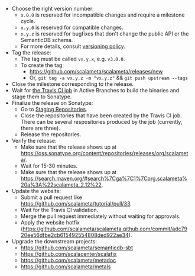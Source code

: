 * Choose the right version number:
  * `x.0.0` is reserved for incompatible changes and require a milestone cycle.
  * `x.y.0` is reserved for compatible changes.
  * `x.y.z` is reserved for bugfixes that don't change the public API or the SemanticDB schema.
  * For more details, consult [versioning policy](VERSIONING.md).
* Tag the release:
  * The tag must be called `vx.y.x`, e.g. `v3.0.0`.
  * To create the tag:
    * https://github.com/scalameta/scalameta/releases/new
    * Or, `git tag -a vx.y.z -m "vx.y.z"` && `git push upstream --tags`
* Close the milestone corresponding to the release.
* Wait for [the Travis CI job](https://travis-ci.org/scalameta/scalameta/branches)
   in Active Branches to build the binaries and stage them to Sonatype.
* Finalize the release on Sonatype:
  * Go to [Staging Repositories](https://oss.sonatype.org/#stagingRepositories).
  * Close the repositories that have been created by the Travis CI job.
    There can be several respositories produced by the job (currently, there are three).
  * Release the repositories.
* Verify the release:
  * Make sure that the release shows up at https://oss.sonatype.org/content/repositories/releases/org/scalameta/.
  * Wait for 15-30 minutes.
  * Make sure that the release shows up at https://search.maven.org/#search%7Cga%7C1%7Corg.scalameta%20a%3A%22scalameta_2.12%22.
* Update the website:
  * Submit a pull request like https://github.com/scalameta/tutorial/pull/33.
  * Wait for the Travis CI validation.
  * Merge the pull request immediately without waiting for approvals.
  * Apply the website hotfix (https://github.com/scalameta/scalameta.github.com/commit/adc7920ee56dfbe2cb615492554808ded922ae34).
* Upgrade the downstream projects:
  * https://github.com/scalameta/semanticdb-sbt
  * https://github.com/scalacenter/scalafix
  * https://github.com/scalameta/metadoc
  * https://github.com/scalameta/metals
